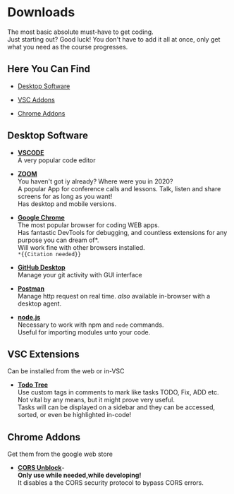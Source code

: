 # Downloads 
<!-- only add must haves! if it isnt essential add it to Downloads in the main dir! -->
The most basic absolute must-have to get coding.  
Just starting out? Good luck! You don't have to add it all at once, only get what you need as the course progresses.
## Here You Can Find
* [Desktop Software](#desktop-software)

* [VSC Addons](#vsc-addons)

* [Chrome Addons ](#chrome-addons)


## Desktop Software

* [__VSCODE__](https://code.visualstudio.com/)  
A very popular code editor

* [__ZOOM__](https://zoom.us/download#download_client_title:~:text=Zoom%20Client%20for%20Meetings
)  
You haven't got iy already? Where were you in 2020?  
A popular App for conference calls and lessons. Talk, listen and share screens for as long as you want!  
Has desktop and mobile versions.

* [__Google Chrome__](https://www.google.com/intl/iw_il/chrome/)  
The most popular browser for coding WEB apps.  
Has fantastic DevTools for debugging, and countless extensions for any purpose you can dream of*.  
Will work fine with other browsers installed.  
`*{{Citation needed}}`
* [__GitHub Desktop__](https://desktop.github.com/)  
Manage your git activity with GUI interface

* [__Postman__](https://www.postman.com/downloads/)  
Manage http request on real time. _also_ available in-browser with a desktop agent.

* [__node.js__](https://nodejs.org/en/download/)  
Necessary to work with npm and `node` commands.  
Useful for importing modules unto your code.

## VSC Extensions  
Can be installed from the web or in-VSC

* [__Todo Tree__](https://marketplace.visualstudio.com/items?itemName=Gruntfuggly.todo-tree)  
Use custom tags in comments to mark like tasks  TODO, Fix, ADD etc. Not vital by any means, but it might prove very useful.  
Tasks will can be displayed on a sidebar and they can be accessed, sorted, or even be highlighted in-code!

## Chrome Addons
Get them from the google web store

* [__‪CORS Unblock__](https://chrome.google.com/webstore/detail/allow-cors-access-control/lhobafahddgcelffkeicbaginigeejlf)-  
__Only use while needed,while developing!__  
It disables a the CORS security protocol to bypass CORS errors.

